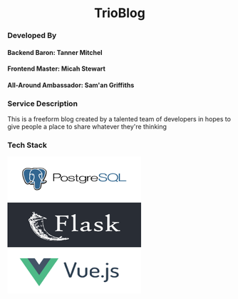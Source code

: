 <h1 align='center'><b>TrioBlog</b></h1>

### **Developed By**
#### __Backend Baron__: Tanner Mitchel
#### __Frontend Master__: Micah Stewart
#### __All-Around Ambassador__: Sam'an Griffiths

### __Service Description__
This is a freeform blog created by a talented team of developers in hopes to give people a place to share whatever they're thinking

### __Tech Stack__

<div style="display:flex, align-items:center, justify-content:center">
<img src='./ReadMeImg/PSQL.png' alt='psql logo' width=300vw height=100vh>
<img src='./ReadMeImg/flask-1.png' alt='flask logo' width=300vw height=100vh>
<img src='./ReadMeImg/vue-js2.png' alt='vue logo' width=300vw height=100vh>
</div>
